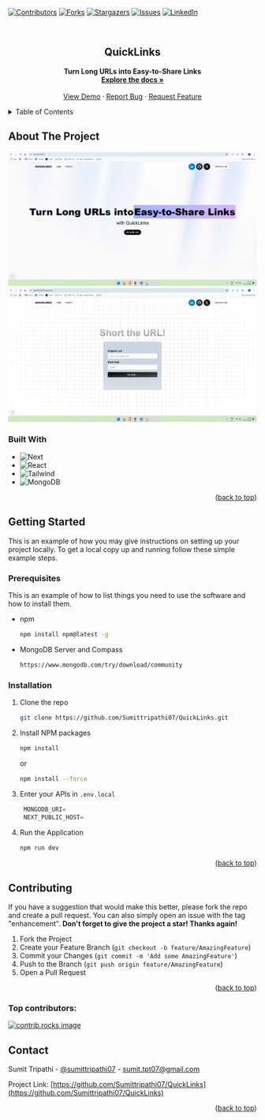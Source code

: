 <a id="readme-top"></a>

[![Contributors][contributors-shield]][contributors-url]
[![Forks][forks-shield]][forks-url]
[![Stargazers][stars-shield]][stars-url]
[![Issues][issues-shield]][issues-url]
[![LinkedIn][linkedin-shield]][linkedin-url]

<!-- PROJECT LOGO -->
<br />
<div align="center">
  <!-- <a href="https://github.com/Sumittripathi07/QuickLinks">
    <svg fill="currentColor" viewBox="0 0 16 16" height="3em" width="3em"><path d="M4 6a2 2 0 110 4 2 2 0 010-4zm2.625.547a3 3 0 00-5.584.953H.5a.5.5 0 000 1h.541A3 3 0 007 8a1 1 0 012 0 3 3 0 005.959.5h.541a.5.5 0 000-1h-.541a3 3 0 00-5.584-.953A1.993 1.993 0 008 6c-.532 0-1.016.208-1.375.547zM14 8a2 2 0 11-4 0 2 2 0 014 0z"></path></svg>
  </a> -->

<h2 align="center">QuickLinks</h2>

  <p align="center">
  <b>Turn Long URLs into Easy-to-Share Links</b>
    <br />
    <a href="https://github.com/Sumittripathi07/QuickLinks"><strong>Explore the docs »</strong></a>
    <br />
    <br />
    <a href="https://github.com/Sumittripathi07/QuickLinks">View Demo</a>
    ·
    <a href="https://github.com/Sumittripathi07/QuickLinks/issues/new?labels=bug&template=bug-report---.md">Report Bug</a>
    ·
    <a href="https://github.com/Sumittripathi07/QuickLinks/issues/new?labels=enhancement&template=feature-request---.md">Request Feature</a>
  </p>
</div>

<details>
  <summary>Table of Contents</summary>
  <ol>
    <li>
      <a href="#about-the-project">About The Project</a>
      <ul>
        <li><a href="#built-with">Built With</a></li>
      </ul>
    </li>
    <li>
      <a href="#getting-started">Getting Started</a>
      <ul>
        <li><a href="#prerequisites">Prerequisites</a></li>
        <li><a href="#installation">Installation</a></li>
      </ul>
    </li>
    <li><a href="#usage">Usage</a></li>
    <li><a href="#roadmap">Roadmap</a></li>
    <li><a href="#contributing">Contributing</a></li>
    <li><a href="#license">License</a></li>
    <li><a href="#contact">Contact</a></li>
    <li><a href="#acknowledgments">Acknowledgments</a></li>
  </ol>
</details>

<!-- ABOUT THE PROJECT -->

## About The Project

![Product Name Screen Shot][product-screenshot]
![Product Name Screen Shot][product-screenshot2]

### Built With

- ![Next][Next.js]
- ![React][React.js]
- ![Tailwind][Tailwind]
- ![MongoDB][MongoDB]

<p align="right">(<a href="#readme-top">back to top</a>)</p>

<!-- GETTING STARTED -->

## Getting Started

This is an example of how you may give instructions on setting up your project locally.
To get a local copy up and running follow these simple example steps.

### Prerequisites

This is an example of how to list things you need to use the software and how to install them.

- npm
  ```sh
  npm install npm@latest -g
  ```
- MongoDB Server and Compass
  ```sh
  https://www.mongodb.com/try/download/community
  ```

### Installation

1. Clone the repo
   ```sh
   git clone https://github.com/Sumittripathi07/QuickLinks.git
   ```
2. Install NPM packages
   ```sh
   npm install
   ```
   or
   ```sh
   npm install --force
   ```
3. Enter your APIs in `.env.local`

   ```js
    MONGODB_URI=
    NEXT_PUBLIC_HOST=
   ```

4. Run the Application
   ```sh
   npm run dev
   ```

<p align="right">(<a href="#readme-top">back to top</a>)</p>

## Contributing

If you have a suggestion that would make this better, please fork the repo and create a pull request. You can also simply open an issue with the tag "enhancement".
**Don't forget to give the project a star! Thanks again!**

1. Fork the Project
2. Create your Feature Branch (`git checkout -b feature/AmazingFeature`)
3. Commit your Changes (`git commit -m 'Add some AmazingFeature'`)
4. Push to the Branch (`git push origin feature/AmazingFeature`)
5. Open a Pull Request

<p align="right">(<a href="#readme-top">back to top</a>)</p>

### Top contributors:

<a href="https://github.com/Sumittripathi07/QuickLinks/graphs/contributors">
  <img src="https://contrib.rocks/image?repo=Sumittripathi07/QuickLinks" alt="contrib.rocks image" />
</a>

<!-- LICENSE -->

<!-- LICENSE
## License

Distributed under the MIT License. See `LICENSE.txt` for more information.

<p align="right">(<a href="#readme-top">back to top</a>)</p>
-->

## Contact

Sumit Tripathi - [@sumittripathi07](https://www.linkedin.com/in/sumittripathi07/) - sumit.tpt07@gmail.com

Project Link: [https://github.com/Sumittripathi07/QuickLinks](https://github.com/Sumittripathi07/QuickLinks)

<p align="right">(<a href="#readme-top">back to top</a>)</p>

<!-- MARKDOWN LINKS & IMAGES -->
<!-- https://www.markdownguide.org/basic-syntax/#reference-style-links -->

[contributors-shield]: https://img.shields.io/github/contributors/Sumittripathi07/QuickLinks.svg?style=for-the-badge
[contributors-url]: https://github.com/Sumittripathi07/QuickLinks/graphs/contributors
[forks-shield]: https://img.shields.io/github/forks/Sumittripathi07/QuickLinks.svg?style=for-the-badge
[forks-url]: https://github.com/Sumittripathi07/QuickLinks/network/members
[stars-shield]: https://img.shields.io/github/stars/Sumittripathi07/QuickLinks.svg?style=for-the-badge
[stars-url]: https://github.com/Sumittripathi07/QuickLinks/stargazers
[issues-shield]: https://img.shields.io/github/issues/Sumittripathi07/QuickLinks.svg?style=for-the-badge
[issues-url]: https://github.com/Sumittripathi07/QuickLinks/issues
[license-shield]: https://img.shields.io/github/license/Sumittripathi07/QuickLinks.svg?style=for-the-badge
[license-url]: https://github.com/Sumittripathi07/QuickLinks/blob/master/LICENSE.txt
[linkedin-shield]: https://img.shields.io/badge/-LinkedIn-black.svg?style=for-the-badge&logo=linkedin&colorB=555
[linkedin-url]: https://linkedin.com/in/sumittripathi07
[MongoDB]: https://img.shields.io/badge/-MongoDB-13aa52?style=for-the-badge&logo=mongodb&logoColor=white
[Clerk]: https://img.shields.io/badge/-Clerk-6C47FF?style=flat&logo=clerk&logoColor=white
[Tailwind]: https://img.shields.io/badge/Tailwind_CSS-black?style=for-the-badge&logo=tailwind-css&logoColor=38B2AC
[Razorpay]: https://img.shields.io/badge/Razorpay-02042B?style=for-the-badge&logo=razorpay&logoColor=3395FF
[product-screenshot]: ./public/assets/ss1.png
[product-screenshot2]: ./public/assets/ss2.png
[Next.js]: https://img.shields.io/badge/next.js-000000?style=for-the-badge&logo=nextdotjs&logoColor=white
[Next-url]: https://nextjs.org/
[React.js]: https://img.shields.io/badge/React-20232A?style=for-the-badge&logo=react&logoColor=61DAFB
[React-url]: https://reactjs.org/
[Vue.js]: https://img.shields.io/badge/Vue.js-35495E?style=for-the-badge&logo=vuedotjs&logoColor=4FC08D
[Vue-url]: https://vuejs.org/
[Angular.io]: https://img.shields.io/badge/Angular-DD0031?style=for-the-badge&logo=angular&logoColor=white
[Angular-url]: https://angular.io/
[Svelte.dev]: https://img.shields.io/badge/Svelte-4A4A55?style=for-the-badge&logo=svelte&logoColor=FF3E00
[Svelte-url]: https://svelte.dev/
[Laravel.com]: https://img.shields.io/badge/Laravel-FF2D20?style=for-the-badge&logo=laravel&logoColor=white
[Laravel-url]: https://laravel.com
[Bootstrap.com]: https://img.shields.io/badge/Bootstrap-563D7C?style=for-the-badge&logo=bootstrap&logoColor=white
[Bootstrap-url]: https://getbootstrap.com
[JQuery.com]: https://img.shields.io/badge/jQuery-0769AD?style=for-the-badge&logo=jquery&logoColor=white
[JQuery-url]: https://jquery.com
